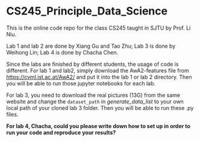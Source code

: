 # CS245_Principle_Data_Science
This is the online code repo for the class CS245 taught in SJTU by Prof. Li Niu. 

Lab 1 and lab 2 are done by Xiang Gu and Tao Zhu;
Lab 3 is done by Weihong Lin;
Lab 4 is done by Chacha Chen.

Since the labs are finished by different students, the usage of code is different.
For lab 1 and lab2, simply download the AwA2-features file from https://cvml.ist.ac.at/AwA2/ and put it into the lab 1 or lab 2 directory. Then you will be able to run those jupyter notebooks for each lab.

For lab 3, you need to download the real pictures (13G) from the same website and change the `dataset_path` in *generate_data_list* to your own local path of your cloned lab 3 folder. Then you will be able to run these .py files.

**For lab 4, Chacha, could you please write down how to set up in order to run your code and reproduce your results?**
